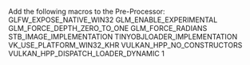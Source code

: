 Add the following macros to the Pre-Processor:
GLFW_EXPOSE_NATIVE_WIN32
GLM_ENABLE_EXPERIMENTAL
GLM_FORCE_DEPTH_ZERO_TO_ONE
GLM_FORCE_RADIANS
STB_IMAGE_IMPLEMENTATION
TINYOBJLOADER_IMPLEMENTATION
VK_USE_PLATFORM_WIN32_KHR
VULKAN_HPP_NO_CONSTRUCTORS
VULKAN_HPP_DISPATCH_LOADER_DYNAMIC 1